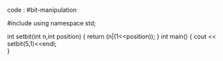 code : #bit-manipulation 

#include <iostream>
using namespace std;

int setbit(int n,int position)
{
  return (n|(1<<position));
}
int main() 
{ 
  cout << setbit(5,1)<<endl;        
}
